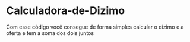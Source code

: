# Calculadora-de-Dizimo 
Com esse código você consegue de forma simples calcular o dízimo e a oferta e tem a soma dos dois juntos 
